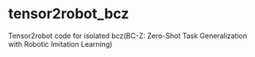 # tensor2robot_bcz
Tensor2robot code for isolated bcz(BC-Z: Zero-Shot Task Generalization with Robotic Imitation Learning)
